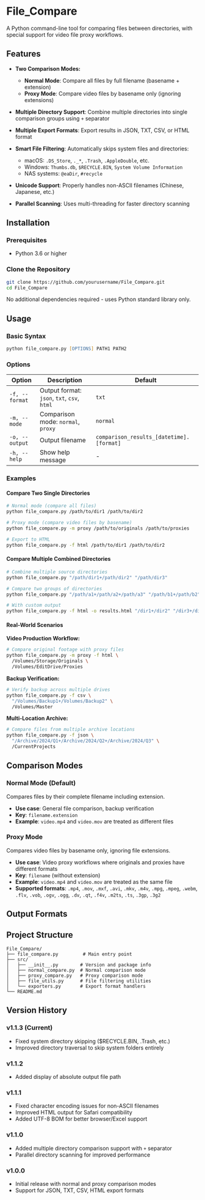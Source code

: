 # File_Compare

A Python command-line tool for comparing files between directories, with special support for video file proxy workflows.

## Features

- **Two Comparison Modes:**
  - **Normal Mode**: Compare all files by full filename (basename + extension)
  - **Proxy Mode**: Compare video files by basename only (ignoring extensions)

- **Multiple Directory Support**: Combine multiple directories into single comparison groups using `+` separator

- **Multiple Export Formats**: Export results in JSON, TXT, CSV, or HTML format

- **Smart File Filtering**: Automatically skips system files and directories:
  - macOS: `.DS_Store`, `._*`, `.Trash`, `.AppleDouble`, etc.
  - Windows: `Thumbs.db`, `$RECYCLE.BIN`, `System Volume Information`
  - NAS systems: `@eaDir`, `#recycle`

- **Unicode Support**: Properly handles non-ASCII filenames (Chinese, Japanese, etc.)

- **Parallel Scanning**: Uses multi-threading for faster directory scanning

## Installation

### Prerequisites

- Python 3.6 or higher

### Clone the Repository

```zsh
git clone https://github.com/yourusername/File_Compare.git
cd File_Compare
```

No additional dependencies required - uses Python standard library only.

## Usage

### Basic Syntax

```zsh
python file_compare.py [OPTIONS] PATH1 PATH2
```

### Options

| Option | Description | Default |
|--------|-------------|---------|
| `-f, --format` | Output format: `json`, `txt`, `csv`, `html` | `txt` |
| `-m, --mode` | Comparison mode: `normal`, `proxy` | `normal` |
| `-o, --output` | Output filename | `comparison_results_[datetime].[format]` |
| `-h, --help` | Show help message | - |

### Examples

#### Compare Two Single Directories

```zsh
# Normal mode (compare all files)
python file_compare.py /path/to/dir1 /path/to/dir2

# Proxy mode (compare video files by basename)
python file_compare.py -m proxy /path/to/originals /path/to/proxies

# Export to HTML
python file_compare.py -f html /path/to/dir1 /path/to/dir2
```

#### Compare Multiple Combined Directories

```zsh
# Combine multiple source directories
python file_compare.py "/path/dir1+/path/dir2" "/path/dir3"

# Compare two groups of directories
python file_compare.py "/path/a1+/path/a2+/path/a3" "/path/b1+/path/b2"

# With custom output
python file_compare.py -f html -o results.html "/dir1+/dir2" "/dir3+/dir4"
```

#### Real-World Scenarios

**Video Production Workflow:**
```zsh
# Compare original footage with proxy files
python file_compare.py -m proxy -f html \
  /Volumes/Storage/Originals \
  /Volumes/EditDrive/Proxies
```

**Backup Verification:**
```zsh
# Verify backup across multiple drives
python file_compare.py -f csv \
  "/Volumes/Backup1+/Volumes/Backup2" \
  /Volumes/Master
```

**Multi-Location Archive:**
```zsh
# Compare files from multiple archive locations
python file_compare.py -f json \
  "/Archive/2024/Q1+/Archive/2024/Q2+/Archive/2024/Q3" \
  /CurrentProjects
```

## Comparison Modes

### Normal Mode (Default)

Compares files by their complete filename including extension.

- **Use case**: General file comparison, backup verification
- **Key**: `filename.extension`
- **Example**: `video.mp4` and `video.mov` are treated as different files

### Proxy Mode

Compares video files by basename only, ignoring file extensions.

- **Use case**: Video proxy workflows where originals and proxies have different formats
- **Key**: `filename` (without extension)
- **Example**: `video.mp4` and `video.mov` are treated as the same file
- **Supported formats**: `.mp4`, `.mov`, `.mxf`, `.avi`, `.mkv`, `.m4v`, `.mpg`, `.mpeg`, `.webm`, `.flv`, `.vob`, `.ogv`, `.ogg`, `.dv`, `.qt`, `.f4v`, `.m2ts`, `.ts`, `.3gp`, `.3g2`

## Output Formats



## Project Structure

```
File_Compare/
├── file_compare.py         # Main entry point
├── src/
│   ├── __init__.py        # Version and package info
│   ├── normal_compare.py  # Normal comparison mode
│   ├── proxy_compare.py   # Proxy comparison mode
│   ├── file_utils.py      # File filtering utilities
│   └── exporters.py       # Export format handlers
└── README.md
```

## Version History

### v1.1.3 (Current)
- Fixed system directory skipping ($RECYCLE.BIN, .Trash, etc.)
- Improved directory traversal to skip system folders entirely

### v1.1.2
- Added display of absolute output file path

### v1.1.1
- Fixed character encoding issues for non-ASCII filenames
- Improved HTML output for Safari compatibility
- Added UTF-8 BOM for better browser/Excel support

### v1.1.0
- Added multiple directory comparison support with `+` separator
- Parallel directory scanning for improved performance

### v1.0.0
- Initial release with normal and proxy comparison modes
- Support for JSON, TXT, CSV, HTML export formats
